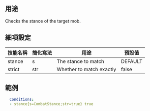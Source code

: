 ## 用途
Checks the stance of the target mob.


## 細項設定

| 技能名稱 | 簡化寫法| 用途 | 預設值 |
|-----------|-----------|----------------------------------------------------------------------|---------|
| stance| s | The stance to match | DEFAULT |
| strict| str   | Whether to match exactly| false   |


## 範例
```yaml
  Conditions:
  - stance{s=CombatStance;str=true} true
```